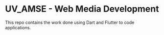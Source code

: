 # UV_AMSE - Web Media Development

This repo contains the work done using Dart and Flutter to code applications.
